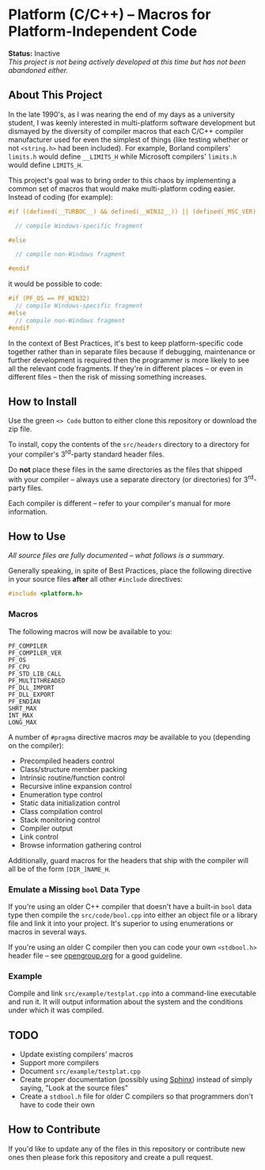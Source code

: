 # Platform (C/C++) &ndash;  Macros for Platform-Independent Code
**Status:**  Inactive<br />
*This project is not being actively developed at this time but has not been abandoned either.*

## About This Project

In the late 1990's, as I was nearing the end of my days as a university student, I was keenly interested in multi-platform software development but dismayed by the diversity of compiler macros that each C/C++ compiler manufacturer used for even the simplest of things (like testing whether or not `<string.h>` had been included).  For example, Borland compilers' `limits.h` would define `__LIMITS_H` while Microsoft compilers' `limits.h` would define `LIMITS_H`.

This project's goal was to bring order to this chaos by implementing a common set of macros that would make multi-platform coding easier.  Instead of coding (for example):

```c
#if ((defined(__TURBOC__) && defined(__WIN32__)) || (defined(_MSC_VER) && defined(_WIN32)))

  // compile Windows-specific fragment

#else

  // compile non-Windows fragment

#endif
  ```

  it would be possible to code:

```c
#if (PF_OS == PF_WIN32)
  // compile Windows-specific fragment
#else
  // compile non-Windows fragment
#endif
```

In the context of Best Practices, it's best to keep platform-specific code together rather than in separate files because if debugging, maintenance or further development is required then the programmer is more likely to see all the relevant code fragments.  If they're in different places &ndash; or even in different files &ndash; then the risk of missing something increases.

## How to Install

Use the green `<> Code` button to either clone this repository or download the zip file.

To install, copy the contents of the `src/headers` directory to a directory for your compiler's 3<sup>rd</sup>-party standard header files.

Do **not** place these files in the same directories as the files that shipped with your compiler &ndash; always use a separate directory (or directories) for 3<sup>rd</sup>-party files.

Each compiler is different &ndash; refer to your compiler's manual for more information.

## How to Use

*All source files are fully documented &ndash; what follows is a summary.*

Generally speaking, in spite of Best Practices, place the following directive in your source files **after** all other `#include` directives:

```c
#include <platform.h>
```

### Macros

The following macros will now be available to you:

```
PF_COMPILER
PF_COMPILER_VER
PF_OS
PF_CPU
PF_STD_LIB_CALL
PF_MULTITHREADED
PF_DLL_IMPORT
PF_DLL_EXPORT
PF_ENDIAN
SHRT_MAX
INT_MAX
LONG_MAX
```

A number of `#pragma` directive macros *may* be available to you (depending on the compiler):

- Precompiled headers control
- Class/structure member packing
- Intrinsic routine/function control
- Recursive inline expansion control
- Enumeration type control
- Static data initialization control
- Class compilation control
- Stack monitoring control
- Compiler output
- Link control
- Browse information gathering control

Additionally, guard macros for the headers that ship with the compiler will all be of the form `[DIR_]NAME_H`.

### Emulate a Missing `bool` Data Type

If you're using an older C++ compiler that doesn't have a built-in `bool` data type then compile the `src/code/bool.cpp` into either an object file or a library file and link it into your project.  It's superior to using enumerations or macros in several ways.

If you're using an older C compiler then you can code your own `<stdbool.h>` header file &ndash; see [opengroup.org](https://pubs.opengroup.org/onlinepubs/9699919799/basedefs/stdbool.h.html) for a good guideline.

### Example

Compile and link `src/example/testplat.cpp` into a command-line executable and run it.  It will output information about the system and the conditions under which it was compiled.

## TODO

- Update existing compilers' macros
- Support more compilers
- Document `src/example/testplat.cpp`
- Create proper documentation (possibly using [Sphinx](https://www.sphinx-doc.org/)) instead of simply saying, "Look at the source files"
- Create a `stdbool.h` file for older C compilers so that programmers don't have to code their own

## How to Contribute

If you'd like to update any of the files in this repository or contribute new ones then please fork this repository and create a pull request.
